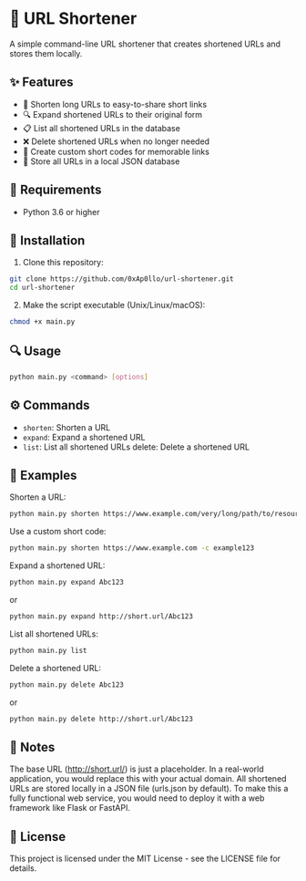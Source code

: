 # 🔗 URL Shortener

A simple command-line URL shortener that creates shortened URLs and stores them locally.

## ✨ Features

- 🔹 Shorten long URLs to easy-to-share short links
- 🔍 Expand shortened URLs to their original form
- 📋 List all shortened URLs in the database
- ❌ Delete shortened URLs when no longer needed
- 🎯 Create custom short codes for memorable links
- 💾 Store all URLs in a local JSON database

## 🔧 Requirements

- Python 3.6 or higher

## 🚀 Installation

1. Clone this repository:
```bash
git clone https://github.com/0xAp0llo/url-shortener.git
cd url-shortener
```

2. Make the script executable (Unix/Linux/macOS):
```bash
chmod +x main.py
```

## 🔍 Usage
```bash
python main.py <command> [options]
```

## ⚙️ Commands

- `shorten`: Shorten a URL
- `expand`: Expand a shortened URL
- `list`: List all shortened URLs
delete: Delete a shortened URL

## 📝 Examples

Shorten a URL:
```bash
python main.py shorten https://www.example.com/very/long/path/to/resource
```

Use a custom short code:
```bash
python main.py shorten https://www.example.com -c example123
```

Expand a shortened URL:
```bash
python main.py expand Abc123
```
or
```bash
python main.py expand http://short.url/Abc123
```

List all shortened URLs:
```bash
python main.py list
```

Delete a shortened URL:
```bash
python main.py delete Abc123
```
or
```bash
python main.py delete http://short.url/Abc123
```

## 📄 Notes

The base URL (http://short.url/) is just a placeholder. In a real-world application, you would replace this with your actual domain.
All shortened URLs are stored locally in a JSON file (urls.json by default).
To make this a fully functional web service, you would need to deploy it with a web framework like Flask or FastAPI.

## 📄 License

This project is licensed under the MIT License - see the LICENSE file for details.
